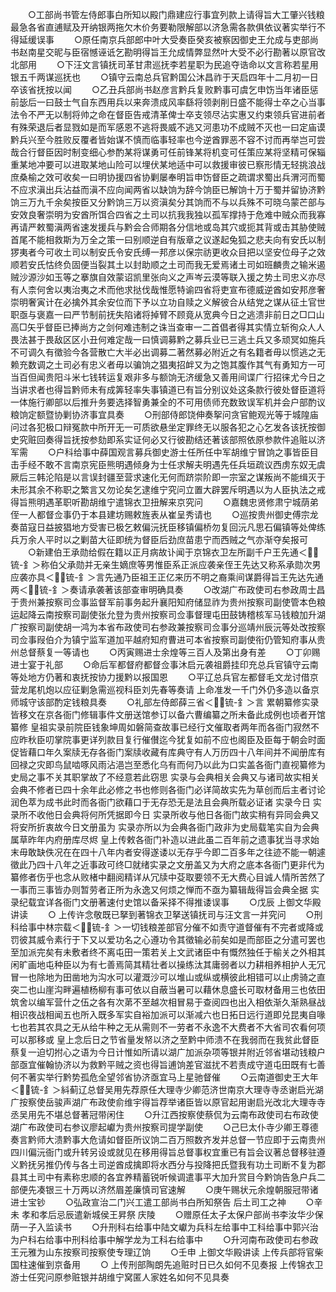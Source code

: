 <!-- { "loadSidebar": true } -->
　　○工部尚书管左侍郎事白所知以殿门鼎建应行事宜列款上请得旨大工肇兴钱粮最急各省直逋赋及开纳银两拖欠木价务要勒限解部以济急需各款俱依议著实举行不得延缓误事
　　○原任南京兵部郎中叶大受奏臣癸亥被察因御史王允成与吏部尚书赵南星交昵与臣宿憾诬诋乞勘明得旨王允成情弊显然叶大受不必行勘著以原官改北部用
　　○下汪文言镇抚司革甘肃巡抚李若星职为民追夺诰命以文言称若星用银五千两谋巡抚也
　　○镇守云南总兵官黔国公沐昌祚于天启四年十二月初一日卒该省抚按以闻
　　○乙丑兵部尚书赵彦言黔兵复败黔事可虞乞申饬当年诸臣惩前毖后一曰鼓士气自东西用兵以来奔溃成风率繇将领剥削日盛不能得士卒之心当事法令不严无以制将帅之命在督臣告戒清革俾士卒支领尽沾实惠又约束领兵官进前者有殊荣退后者显戮如是而军感恩不逃将畏威不逃又河患功不成贼不灭也一曰定庙谟黔兵兴至今胜败反覆者皆始谋不慎而临事轻率也今逆酋罪恶不容不讨而再举岂可尝哉合行督臣因时制变细心参酌某将谋勇可任前锋某将机变可任策应某将坚精可保辎重某地冲要可以进取某地山险可以埋伏某地适中可以救援审彼已察形情无轻挑浪战庶桑榆之效可收矣一曰明协援四省协剿屡奉明旨申饬督臣之疏谓求蜀出兵渭河而蜀不应求滇出兵沾益而滇不应向闻两省以缺饷为辞今饷臣已解饷十万于蜀并留协济黔饷三万九千余矣按臣又分黔饷三万以资滇矣分其饷而不与以兵殊不可晓乌蒙芒部与安效良奢崇明为安酋所饵合四省之土司以抗我我独以孤军撑持于危难中贼众而我寡再请严敕蜀滇两省速发援兵与黔会合师期各分信地或岛其穴或扼其背或击其胁使贼首尾不能相救斯为万全之策一曰别顺逆自有版章之议遂起兔狐之悲夫向有安氏以制猡夷者今可收土司以制安氏令安氏缚一邦彦以保宗祊更收众目把以坚安位母子之效顺若安氏怙终负固便当裂其土以封助顺之土司而我无爱焉诸土司如班麟贵之输米遏贼沙源沙如玉等之搴旗自效蒙诏凯里张向义之声岑云漠等联入援之势土司忠义亦尽有人柰何舍以夷治夷之术而他求挞伐哉惟愿特谕四省将吏宣布德威逆酋如安邦彦奢崇明奢寅计在必擒外其余安位而下予以立功自赎之义解彼合从结党之谋从征土官世职亟与褒嘉一曰严节制前抚失陷诸将掉臂不顾竟从宽典今日之逃溃非前日之□口山高□矢乎督臣已捧尚方之剑何难违制之诛当查审一二首倡者得其实情立斩徇众人人畏法甚于畏敌区区小丑何难定哉一曰慎调募黔之募兵业已三逃土兵又多顽冥如施兵不可调久有徵验今各营散亡大半必出调募二著然募必附近之有名籍者毋以惯逃之无赖充数调之土司必有忠义者毋以骗饷之猖夷招衅又为之饱其腹作其气有勇知方一可当百但闻贵阳斗米七钱转运复艰非多与额饷无济缓急又善用间谍广行招徕尤今日之当讲求者也得旨黔师未有成筭轻率失事镇道已有旨分别议处这条款行彼处督臣道将一体施行卿部以后推升务要选择智勇兼全的不可用债师充数致误军机并会户部酌议粮饷定额暨协剿协济事宜具奏
　　○刑部侍郎饶伸奏挐问贪官鲍观光等于城隍庙问过各犯极口辩冤款中所开无一可质欲悬坐定罪终无以服各犯之心乞发各该抚按御史究赃回奏得旨抚按参劾即系实证何必又行彼勘结还著该部照依原参款件追赃以济军需
　　○户科给事中薛国观言募兵御史游士任所任中军胡维宁冒饷之事皆臣目击手经不敢不言南京宪臣熊明遇倾身为士任求解夫明遇先任兵垣疏议西虏东奴无虞厥后三韩沦陷是以言误封疆至营求速化无何而跻崇阶即一宗室之谋叛尚不能缉灭于未形其余不称职之繁言又勿论矣乞逮维宁究问立置大辟罢斥明遇以为人臣执法之戒得旨熊明遇革职听勘胡维宁遣锦衣卫扭解来京究问
　　○嘉魏忠贤修肃宁城荫弟侄一人都督佥事仍于本县建坊赐敕旌表从崔呈秀请也
　　○巡按贵州御史傅宗龙奏苗寇日益披猖地方受害已极乞敕偏沅抚臣移镇偏桥勿复回沅凡思石偏镇等处俾练兵万余人平时以之剿苗大征即统为督臣后劲庶苗患宁而西贼之气亦渐夺矣报可
　　○新建伯王承勋给假在籍以正月病故讣闻于京锦衣卫左所副千户王先通＜锍-釒＞称伯父承勋并无亲生嫡庶等男惟臣系正派应袭亲侄王先达又称系承勋次男应袭亦具＜锍-釒＞言先通乃臣祖王正亿来历不明之裔乘间谋爵得旨王先达先通两＜锍-釒＞奏请承袭著该部查审明确具奏
　　○改湖广布政使司右参政周士昌于贵州兼按察司佥事监督军前事务起升襄阳知府储显祚为贵州按察司副使管本色粮运起降云南按察司副使张允登为贵州按察司佥事督理屯田鼓铸稽核军马钱粮加升湖广按察司副使胡一鸿为本省布政使司右参政兼按察司佥事分巡靖州辰沅等处改按察司佥事叚伯介为镇宁监军道加平越府知府曹进可本省按察司副使衔仍管知府事从贵州总督蔡复一等请也
　　○丙寅赐进士余煌等三百人及第出身有差
　　○丁卯赐进士宴于礼部
　　○命后军都督府都督佥事沐启元袭祖爵挂印充总兵官镇守云南等处地方仍著和衷抚按协力援黔以报国恩
　　○平辽总兵官左都督毛文龙讨借京营龙尾机炮以应征剿急需巡视科臣刘先春等奏请  上命准发一千门外仍多造以备京师城守该部酌定钱粮具奏
　　○礼部左侍郎薛三省＜锍-釒＞言  累朝纂修实录皆移文在京各衙门修辑事件文册送馆参订以备六曹编纂之所未备此成例也顷者开馆纂修  皇祖实录前院臣钱象坤周如磐简查故事已经行文催取者两年而各衙门寂然不应昨秋臣叨掌院事更详列款目复行催儧迄今犹复如前不应也阁臣及臣每于朝会时面促皆藉口年久案牍无存各衙门案牍收藏有库典守有人万历四十八年间并不闻册库有回禄之灾即鸟鼠啮啄风雨沾浥岂至悉化乌有而何乃以此为口实盖各衙门直视纂修为史局之事不关其职掌故了不经意若此窃思  实录与会典相关会典又与诸司故实相关会典不修者已四十余年此必修之书也修则各衙门必详简故实先为草创而后主者讨论润色萃为成书此时而各衙门欲藉口于无存恐无是法且会典所载必证诸  实录今日  实录所不收他日会典将何所凭据即今日  实录所收与他日各衙门故实稍有异同会典又将安所折衷故今日文册虽为  实录亦所以为会典各衙门政非为史局载笔实自为会典属草昨年内府册库尽烬  皇上传敕各衙门补造以进此虽二百年前之遗事犹当寻求始末毋敢缺佚况在在四十八年内者安得遂诿以无存乎今即二百多年之往迹不能一朝遽徵此乃四十八年之近事政可终□就绪实录之文册盖又为大府之底本各衙门更非代为纂修者伤乎也念从败楮中翻阅精详从冗牍中芟取要领不无大费心目诚人情所苦然了一事而三事皆办则暂劳者正所为永逸又何烦之惮而不亟为纂辑哉得旨会典全据  实录纪载宜详各衙门文册著速付史馆以备采择不得推诿误事
　　○戊辰  上御文华殿讲读
　　○  上传许念敬既已拏到著锦衣卫拏送镇抚司与汪文言一并究问
　　○刑科给事中林宗载＜锍-釒＞一切钱粮差部官分催不如责守道督催有不完者或降或罚彼其威令素行于下又以爱功名之心遵功令其徵输必前矣如是而部臣之分遣可罢也至加派完矣有未敷者终不离屯田一策若关上文武诸臣中有慨然独任于榆关之外相其闲旷画地屯种臣以为有七善焉简其精壮者以操练汰其庸弱者以力耕相养相护人无冗冒一也除地为田凿地为沟水可以灌溉沙可以堆山或纵或横彼此相错可以止虏骑之直突二也山崖沟畔遍植杨柳有事可依以自蔽当暑可以藉休息盛长可取材备用三也依田筑舍以编军营什之伍之各有次苐不至越次相冒易于查阅四也出入相依渐久渐熟昼战相识夜战相闻五也所入既多军实自裕加派可以渐减六也日拓日远行道即兑昆夷自喙七也若其农具之无从给牛种之无从需则不一劳者不永逸不大费者不大省司农看何项可以那移或  皇上念后日之节省量发帑以济之至黔中师溃不在我弱而在我贫此督臣蔡复一迫切拊心之语为今日计惟如所请以湖广加派杂项等银并附近邻省堪动钱粮户部亟宜催翰协济以为救黔平贼之资也得旨逋饷差官滋扰不若责成守道屯田既有七善何不著实举行黔势孤危全望邻省协济亟宜马上星驰督催
　　○云南道御史王大年＜锍-釒＞紏蓟辽总督吴用先荐原任大理寺少卿范济世南京大理寺寺丞谢启光湖广按察使岳骏声湖广布政使俞维宇得旨荐举诸臣皆以原官起用谢启光改北大理寺寺丞吴用先不堪总督著冠带闲住
　　○升江西按察使蔡侃为云南布政使司右布政使湖广布政使司右参议廖起巘为贵州按察司提学副使
　　○己巳太仆寺少卿王尊德奏言黔师大溃黔事大危请如督臣所议饷二百万照数齐发并总督一节应即于云南贵州四川偏沅衙门或升转另设或就见在移用得旨总督事权宜重已有旨会议著总督移驻遵义黔抚另推仍传与各土司逆酋成擒即将水西分与投降把氏暨我有功土司断不复为郡县其土司中有素称忠顺的各宜养精蓄锐听候调遣事平大加升赏目今黔饷告急户兵二部便先凑银三十万两以济然眉差廉慎司官速解
　　○庚午赐状元余煌朝服冠带诸进士宝钞
　　○弘政宣治二门兴工遣工部尚书白所知祭告  后土司工之神
　　○辛未  孝和孝后忌辰遣新城侯王昇祭  庆陵
　　○赠原任太子太保户部尚书李汝华少保荫一子入监读书
　　○升刑科右给事中陆文巘为兵科左给事中工科给事中郭兴治为户科右给事中刑科给事中解学龙为工科右给事中
　　○升河南布政使司右参政王元雅为山东按察司按察使专理辽饷
　　○壬申  上御文华殿讲读  上传兵部将官柴国柱速催到京备用
　　○  上传刑部陶朗先追赃时日已久如何不见奏报  上传锦衣卫游士任究问原参赃银并胡维宁窝匿人家姓名如何不见具奏
